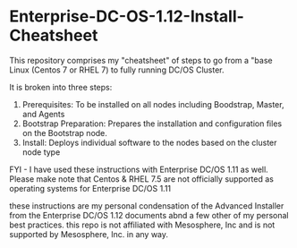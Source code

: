 # Enterprise-DC-OS-1.12-Install-Cheatsheet

This repository comprises my "cheatsheet" of steps to go from a "base Linux (Centos 7 or RHEL 7) to fully running DC/OS Cluster.

It is broken into three steps:
1.  Prerequisites: To be installed on all nodes including Boodstrap, Master, and Agents
2.  Bootstrap Preparation:  Prepares the installation and configuration files on the Bootstrap node.
3.  Install:  Deploys individual software to the nodes based on the cluster node type

FYI - I have used these instructions with Enterprise DC/OS 1.11 as well.  Please make note that Centos & RHEL 7.5 are not officially supported as operating systems for Enterprise DC/OS 1.11

these instructions are my personal condensation of the Advanced Installer from the Enterprise DC/OS 1.12 documents abnd a few other of my personal best practices.  this repo is not affiliated with Mesosphere, Inc and is not supported by Mesosphere, Inc. in any way.

